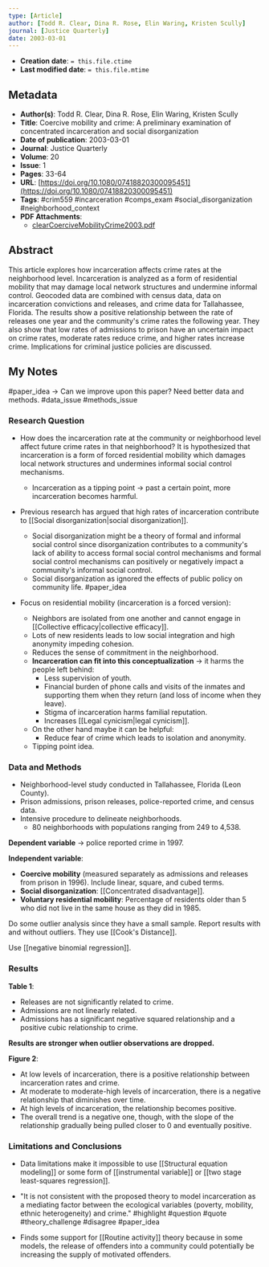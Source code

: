 ```yaml
---
type: [Article]
author: [Todd R. Clear, Dina R. Rose, Elin Waring, Kristen Scully]
journal: [Justice Quarterly]
date: 2003-03-01
---
```


* **Creation date**: `= this.file.ctime`
* **Last modified date**: `= this.file.mtime`

## Metadata

* **Author(s)**: Todd R. Clear, Dina R. Rose, Elin Waring, Kristen Scully
* **Title**: Coercive mobility and crime: A preliminary examination of concentrated incarceration and social disorganization
* **Date of publication**: 2003-03-01
* **Journal**: Justice Quarterly
* **Volume**: 20
* **Issue**: 1
* **Pages**: 33-64
* **URL**: [https://doi.org/10.1080/07418820300095451](https://doi.org/10.1080/07418820300095451)
* **Tags**: #crim559 #incarceration #comps_exam #social_disorganization #neighborhood_context
* **PDF Attachments**:
  * [clearCoerciveMobilityCrime2003.pdf](zotero://open-pdf/library/items/DZI6JM8A)

## Abstract

This article explores how incarceration affects crime rates at the neighborhood level. Incarceration is analyzed as a form of residential mobility that may damage local network structures and undermine informal control. Geocoded data are combined with census data, data on incarceration convictions and releases, and crime data for Tallahassee, Florida. The results show a positive relationship between the rate of releases one year and the community's crime rates the following year. They also show that low rates of admissions to prison have an uncertain impact on crime rates, moderate rates reduce crime, and higher rates increase crime. Implications for criminal justice policies are discussed.

## My Notes

#paper_idea -> Can we improve upon this paper? Need better data and methods. #data_issue #methods_issue 
### Research Question

* How does the incarceration rate at the community or neighborhood level affect future crime rates in that neighborhood? It is hypothesized that incarceration is a form of forced residential mobility which damages local network structures and undermines informal social control mechanisms.
	* Incarceration as a tipping point -> past a certain point, more incarceration becomes harmful.
  
* Previous research has argued that high rates of incarceration contribute to [[Social disorganization|social disorganization]].
	* Social disorganization might be a theory of formal and informal social control since disorganization contributes to a community's lack of ability to access formal social control mechanisms and formal social control mechanisms can positively or negatively impact a community's informal social control.
	* Social disorganization as ignored the effects of public policy on community life. #paper_idea 

* Focus on residential mobility (incarceration is a forced version):
	* Neighbors are isolated from one another and cannot engage in [[Collective efficacy|collective efficacy]].
	* Lots of new residents leads to low social integration and high anonymity impeding cohesion.
	* Reduces the sense of commitment in the neighborhood.
	* **Incarceration can fit into this conceptualization** -> it harms the people left behind:
		* Less supervision of youth.
		* Financial burden of phone calls and visits of the inmates and supporting them when they return (and loss of income when they leave).
		* Stigma of incarceration harms familial reputation.
		* Increases [[Legal cynicism|legal cynicism]].
	* On the other hand maybe it can be helpful:
		* Reduce fear of crime which leads to isolation and anonymity.
	* Tipping point idea.

### Data and Methods

* Neighborhood-level study conducted in Tallahassee, Florida (Leon County).
* Prison admissions, prison releases, police-reported crime, and census data.
* Intensive procedure to delineate neighborhoods.
	* 80 neighborhoods with populations ranging from 249 to 4,538.

**Dependent variable** -> police reported crime in 1997.

**Independent variable**:
* **Coercive mobility** (measured separately as admissions and releases from prison in 1996). Include linear, square, and cubed terms.
* **Social disorganization**: [[Concentrated disadvantage]].
* **Voluntary residential mobility**: Percentage of residents older than 5 who did not live in the same house as they did in 1985.

Do some outlier analysis since they have a small sample. Report results with and without outliers. They use [[Cook's Distance]].

Use [[negative binomial regression]].

### Results

**Table 1**:
* Releases are not significantly related to crime.
* Admissions are not linearly related.
* Admissions has a significant negative squared relationship and a positive cubic relationship to crime.

**Results are stronger when outlier observations are dropped.**

**Figure 2**:
* At low levels of incarceration, there is a positive relationship between incarceration rates and crime.
* At moderate to moderate-high levels of incarceration, there is a negative relationship that diminishes over time.
* At high levels of incarceration, the relationship becomes positive.
* The overall trend is a negative one, though, with the slope of the relationship gradually being pulled closer to 0 and eventually positive.

### Limitations and Conclusions

* Data limitations make it impossible to use [[Structural equation modeling]] or some form of [[instrumental variable]] or [[two stage least-squares regression]].

* "It is not consistent with the proposed theory to model incarceration as a mediating factor between the ecological variables (poverty, mobility, ethnic heterogeneity) and crime." #highlight #question #quote #theory_challenge #disagree #paper_idea 

* Finds some support for [[Routine activity]] theory because in some models, the release of offenders into a community could potentially be increasing the supply of motivated offenders.